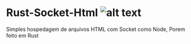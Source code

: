 # Rust-Socket-Html ![alt text](https://upload.wikimedia.org/wikipedia/commons/thumb/d/d5/Rust_programming_language_black_logo.svg/1024px-Rust_programming_language_black_logo.svg.png|width=100)


Simples hospedagem de arquivos HTML com Socket como Node, Porem feito em Rust
